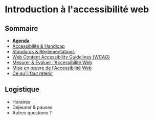 # Introduction à l'accessibilité web

<!-- .slide: class="page-title" -->
<style>
.reveal-viewport { line-height: 1.2; }
.reveal code { font-size: 0.85em; }
.reveal li { margin-top: 0.5em; }
.reveal p { margin-bottom: 0; }
.reveal p:first-child { margin-top: 0; }
.reveal blockquote { padding: 1em; font-size: .85em; }
</style>



## Sommaire

<!-- .slide: id="master-toc" class="toc" -->

- **[Agenda](#/0)**
- [Accessibilité &amp; Handicap](#/1)
- [Standards &amp; Réglementations](#/2)
- [Web Content Accessibility Guidelines (WCAG)](#/3)
- [Mesurer &amp; Évaluer l'Accessibilité Web](#/4)
- [Mise en œuvre de l'Accessibilité Web](#/5)
- [Ce qu'il faut retenir](#/6)



## Logistique

- Horaires
- Déjeuner & pauses
- Autres questions ?



<!-- .slide: class="page-questions" -->
